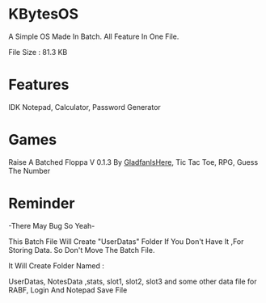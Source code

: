 # KBytesOS
A Simple OS Made In Batch. All Feature In One File.

File Size : 81.3 KB

# Features 

IDK
Notepad, Calculator, Password Generator

# Games

Raise A Batched Floppa V 0.1.3 By [GladfanIsHere](https://github.com/GladfanIsHere/Raise-a-batched-floppa), Tic Tac Toe, RPG, Guess The Number

# Reminder 

-There May Bug So Yeah-

This Batch File Will Create "UserDatas" Folder If You Don't Have It ,For Storing Data.
So Don't Move The Batch File.

It Will Create Folder Named :

UserDatas, NotesData ,stats, slot1, slot2, slot3 and some other data file for RABF, Login And Notepad Save File
